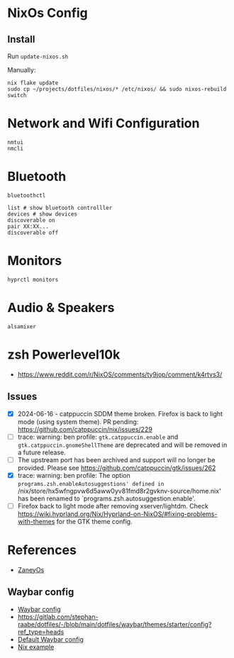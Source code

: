 # NixOs Config

## Install

Run `update-nixos.sh`

Manually:

```shell
nix flake update
sudo cp ~/projects/dotfiles/nixos/* /etc/nixos/ && sudo nixos-rebuild switch
```

# Network and Wifi Configuration

```shell
nmtui
nmcli
```

# Bluetooth

```shell
bluetoothctl

list # show bluetooth controlller
devices # show devices
discoverable on
pair XX:XX...
discoverable off
```

# Monitors

```shell
hyprctl monitors
```

# Audio & Speakers

```
alsamixer
```

# zsh Powerlevel10k

- https://www.reddit.com/r/NixOS/comments/ty9jop/comment/k4rtvs3/

## Issues

- [x] 2024-06-16 - catppuccin SDDM theme broken. Firefox is back to light mode (using system theme). PR pending: https://github.com/catppuccin/nix/issues/229
- [ ] trace: warning: ben profile: `gtk.catppuccin.enable` and `gtk.catppuccin.gnomeShellTheme` are deprecated and will be removed in a future release.
- [ ] The upstream port has been archived and support will no longer be provided. Please see https://github.com/catppuccin/gtk/issues/262
- [x] trace: warning: ben profile: The option `programs.zsh.enableAutosuggestions' defined in `/nix/store/hx5wfngpvw6d5aww0yv81fmd8r2gvknv-source/home.nix' has been renamed to `programs.zsh.autosuggestion.enable'.
- [ ] Firefox back to light mode after removing xserver/lightdm. Check https://wiki.hyprland.org/Nix/Hyprland-on-NixOS/#fixing-problems-with-themes for the GTK theme config.

# References

- [ZaneyOs](https://gitlab.com/Zaney/zaneyos)

## Waybar config

- [Waybar config](https://www.youtube.com/watch?v=rW3JKs1_oVI)
- https://gitlab.com/stephan-raabe/dotfiles/-/blob/main/dotfiles/waybar/themes/starter/config?ref_type=heads
- [Default Waybar config](https://github.com/Alexays/Waybar/blob/master/resources/config.jsonc)
- [Nix example](https://github.com/maximbaz/dotfiles/blob/nix/modules/linux/waybar.nix)
